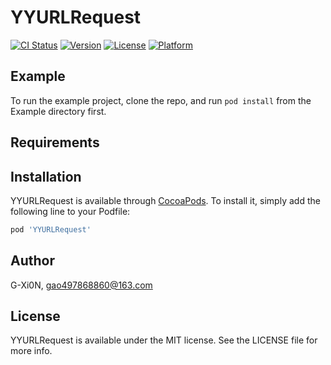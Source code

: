 # YYURLRequest

[![CI Status](http://img.shields.io/travis/G-Xi0N/YYURLRequest.svg?style=flat)](https://travis-ci.org/G-Xi0N/YYURLRequest)
[![Version](https://img.shields.io/cocoapods/v/YYURLRequest.svg?style=flat)](http://cocoapods.org/pods/YYURLRequest)
[![License](https://img.shields.io/cocoapods/l/YYURLRequest.svg?style=flat)](http://cocoapods.org/pods/YYURLRequest)
[![Platform](https://img.shields.io/cocoapods/p/YYURLRequest.svg?style=flat)](http://cocoapods.org/pods/YYURLRequest)

## Example

To run the example project, clone the repo, and run `pod install` from the Example directory first.

## Requirements

## Installation

YYURLRequest is available through [CocoaPods](http://cocoapods.org). To install
it, simply add the following line to your Podfile:

```ruby
pod 'YYURLRequest'
```

## Author

G-Xi0N, gao497868860@163.com

## License

YYURLRequest is available under the MIT license. See the LICENSE file for more info.
